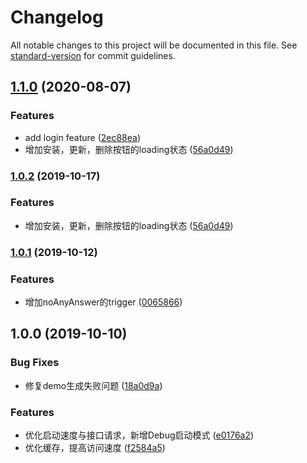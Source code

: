 # Changelog

All notable changes to this project will be documented in this file. See [standard-version](https://github.com/conventional-changelog/standard-version) for commit guidelines.

## [1.1.0](https://github.com/deepexi/deepexi-scaffold-ui/compare/v1.0.1...v1.1.0) (2020-08-07)


### Features

* add login feature ([2ec88ea](https://github.com/deepexi/deepexi-scaffold-ui/commit/2ec88ea9d26367208e41de36d7e3292186f4a887))
* 增加安装，更新，删除按钮的loading状态 ([56a0d49](https://github.com/deepexi/deepexi-scaffold-ui/commit/56a0d49c3bcacf16dbe0d8e3539971e5a9926226))

### [1.0.2](https://github.com/deepexi/deepexi-scaffold-ui/compare/v1.0.1...v1.0.2) (2019-10-17)


### Features

* 增加安装，更新，删除按钮的loading状态 ([56a0d49](https://github.com/deepexi/deepexi-scaffold-ui/commit/56a0d49))



### [1.0.1](https://github.com/deepexi/deepexi-scaffold-ui/compare/v1.0.0...v1.0.1) (2019-10-12)


### Features

* 增加noAnyAnswer的trigger ([0065866](https://github.com/deepexi/deepexi-scaffold-ui/commit/0065866))



## 1.0.0 (2019-10-10)


### Bug Fixes

* 修复demo生成失败问题 ([18a0d9a](https://github.com/deepexi/deepexi-scaffold-ui/commit/18a0d9a))


### Features

* 优化启动速度与接口请求，新增Debug启动模式 ([e0176a2](https://github.com/deepexi/deepexi-scaffold-ui/commit/e0176a2))
* 优化缓存，提高访问速度 ([f2584a5](https://github.com/deepexi/deepexi-scaffold-ui/commit/f2584a5))
